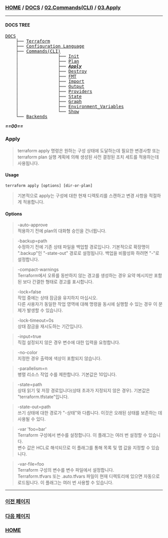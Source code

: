 ### [HOME](https://github.com/MZCMSC/Terraform/blob/main/README.md) / [DOCS](https://github.com/MZCMSC/Terraform/blob/main/DOCS/README.md) / [02.Commands(CLI)](https://github.com/MZCMSC/Terraform/blob/main/DOCS/02_Commands(CLI)/README.md) / [03.Apply](https://github.com/MZCMSC/Terraform/blob/main/DOCS/02_Commands(CLI)/03_Apply/README.md)

---

#### DOCS TREE

<pre>
<a href = "https://github.com/MZCMSC/Terraform/blob/main/DOCS/README.md">DOCS</a>
    ├── <a href = "https://github.com/MZCMSC/Terraform/blob/main/DOCS/00_Terraform/README.md">Terraform</a>
    ├── <a href = "https://github.com/MZCMSC/Terraform/blob/main/DOCS/01_Configuration_Language/README.md">Configuration Language</a>
    ├── <a href ="https://github.com/MZCMSC/Terraform/blob/main/DOCS/02_Commands(CLI)/README.md">Commands(CLI)</a>
    │               ├── <a href = "https://github.com/MZCMSC/Terraform/blob/main/DOCS/02_Commands(CLI)/01_Init/README.md">Init</a>
    │               ├── <a href = "https://github.com/MZCMSC/Terraform/blob/main/DOCS/02_Commands(CLI)/02_Plan/README.md">Plan</a>
    │               ├── <i><b><a href = "https://github.com/MZCMSC/Terraform/blob/main/DOCS/02_Commands(CLI)/03_Apply/README.md">Apply</a></b></i>
    │               ├── <a href = "https://github.com/MZCMSC/Terraform/blob/main/DOCS/02_Commands(CLI)/04_Destroy/README.md">Destroy</a>
    │               ├── <a href = "https://github.com/MZCMSC/Terraform/blob/main/DOCS/02_Commands(CLI)/05_FMT/README.md">FMT</a>
    │               ├── <a href = "https://github.com/MZCMSC/Terraform/blob/main/DOCS/02_Commands(CLI)/06_Import/README.md">Import</a>
    │               ├── <a href = "https://github.com/MZCMSC/Terraform/blob/main/DOCS/02_Commands(CLI)/07_Output/README.md">Output</a>
    │               ├── <a href = "https://github.com/MZCMSC/Terraform/blob/main/DOCS/02_Commands(CLI)/08_Providers/README.md">Providers</a>
    │               ├── <a href = "https://github.com/MZCMSC/Terraform/blob/main/DOCS/02_Commands(CLI)/09_State/README.md">State</a>
    │               ├── <a href = "https://github.com/MZCMSC/Terraform/blob/main/DOCS/02_Commands(CLI)/10_Graph/README.md">Graph</a>
    │               ├── <a href = "https://github.com/MZCMSC/Terraform/blob/main/DOCS/02_Commands(CLI)/11_Environment_Variables/README.md">Environment_Variables</a>
    │               └── <a href = "https://github.com/MZCMSC/Terraform/blob/main/DOCS/02_Commands(CLI)/12_Show/README.md">Show</a>
    └── <a href = "https://github.com/MZCMSC/Terraform/blob/main/DOCS/03_Backends/README.md">Backends</a>
</pre>


_**==00==**_

### Apply

> terraform apply 명령은 원하는 구성 상태에 도달하는데 필요한 변경사항 또는 terraform plan 실행 계획에 의해 생성된 사전 결정된 조치 세트를 적용하는데 사용됩니다.

#### Usage

```
terraform apply [options] [dir-or-plan]
```

> 기본적으로 apply는 구성에 대한 현재 디렉토리를 스캔하고 변경 사항을 적절하게 적용합니다.

#### Options

> -auto-approve  
> 적용하기 전에 plan의 대화형 승인을 건너뜁니다.

> -backup=path  
> 수정하기 전에 기존 상태 파일을 백업할 경로입니다. 기본적으로 확장명이 ".backup"인 "-state-out" 경로로 설정됩니다. 백업을 비활성화 하려면 "-"로 설정합니다.

> -compact-warnings  
> Terraform에서 오류를 동반하지 않는 경고를 생성하는 경우 요약 메시지만 포함된 보다 간결한 형태로 경고를 표시합니다.

> -lock=false  
> 작업 중에는 상태 잠금을 유지하지 마십시오.  
> 다른 사용자가 동일한 작업 영역에 대해 명령을 동시에 실행할 수 있는 경우 이 문제가 발생할 수 있습니다.

> -lock-timeout=0s  
> 상태 잠금을 재시도하는 기간입니다.

> -input=true  
> 직접 설정되지 않은 경우 변수에 대한 입력을 요청합니다.

> -no-color  
> 지정한 경우 출력에 색상이 포함되지 않습니다.

> -parallelism=n  
> 병렬 리소스 작업 수를 제한합니다. 기본값은 10입니다.

> -state=path  
> 상태 읽기 및 저장 경로입니다(상태 초과가 지정되지 않은 경우). 기본값은 "terraform.tfstate"입니다.

> -state-out=path  
> 쓰기 상태에 대한 경로가 "-상태"와 다릅니다. 이것은 오래된 상태를 보존하는 데 사용될 수 있다.

> -var 'foo=bar'  
> Terraform 구성에서 변수를 설정합니다. 이 플래그는 여러 번 설정할 수 있습니다.  
> 변수 값은 HCL로 해석되므로 이 플래그를 통해 목록 및 맵 값을 지정할 수 있습니다.

> -var-file=foo  
> Terraform 구성의 변수를 변수 파일에서 설정합니다.  
> Terraform.tfvars 또는 .auto.tfvars 파일이 현재 디렉토리에 있으면 자동으로 로드됩니다. 이 플래그는 여러 번 사용할 수 있습니다.

---

### [이전 페이지](https://github.com/MZCMSC/Terraform/blob/main/DOCS/02_Commands(CLI)/02_Plan/README.md)

### [다음 페이지](https://github.com/MZCMSC/Terraform/blob/main/DOCS/02_Commands(CLI)/04_Destroy/README.md)

### [HOME](https://github.com/MZCMSC/Terraform/blob/main/README.md)
